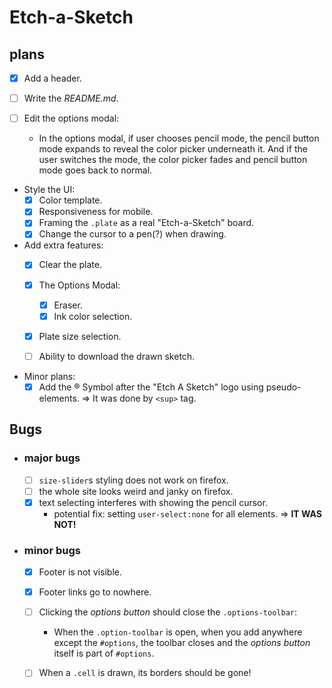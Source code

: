 # Etch-a-Sketch 
## plans
- [x] Add a header.

- [ ] Write the *README.md*.

- [ ] Edit the options modal:
  - In the options modal, if user chooses pencil mode, the pencil button mode expands to reveal the color picker underneath it. And if the user switches the mode, the color picker fades and pencil button mode goes back to normal.

- Style the UI:
  - [x] Color template.
  - [X] Responsiveness for mobile.
  - [x] Framing the `.plate` as a real "Etch-a-Sketch" board.
  - [x] Change the cursor to a pen(?) when drawing.

- Add extra features:
  - [x] Clear the plate.

  - [x] The Options Modal:

    - [x] Eraser.
    - [x] Ink color selection.

  - [x] Plate size selection.

  - [ ] Ability to download the drawn sketch.

- Minor plans:
  - [x] Add the ® Symbol after the "Etch A Sketch" logo using pseudo-elements. => It was done by `<sup>` tag.

## Bugs
- ### major bugs
  - [ ] `size-slider`s styling does not work on firefox.
  - [ ] the whole site looks weird and janky on firefox.
  - [x] text selecting interferes with showing the pencil cursor.
    - potential fix: setting `user-select:none` for all elements. => **IT WAS NOT!**

- ### minor bugs
  - [x] Footer is not visible.
  - [x] Footer links go to nowhere.
  - [ ] Clicking the *options button* should close the `.options-toolbar`:

    - When the `.option-toolbar` is open, when you add anywhere except the `#options`, the toolbar closes and the *options button* itself is part of `#options`. 

  - [ ] When a `.cell` is drawn, its borders should be gone!